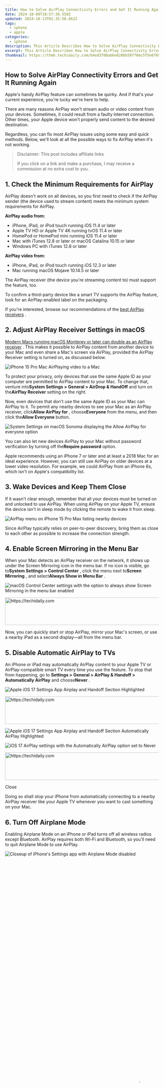 ```yaml
---
title: How to Solve AirPlay Connectivity Errors and Get It Running Again
date: 2024-10-09T18:57:38.550Z
updated: 2024-10-13T01:35:58.662Z
tags:
  - iphone
  - apple
categories:
  - iphone
description: This Article Describes How to Solve AirPlay Connectivity Errors and Get It Running Again
excerpt: This Article Describes How to Solve AirPlay Connectivity Errors and Get It Running Again
thumbnail: https://thmb.techidaily.com/b4ed3f08ab6e820bb58ff66c5f5e67696c65d753e22482d093bffe3ae2ca67e1.png
---
```


## How to Solve AirPlay Connectivity Errors and Get It Running Again

 Apple's handy AirPlay feature can sometimes be quirky. And if that's your current experience, you're lucky we're here to help.

 There are many reasons AirPlay won't stream audio or video content from your devices. Sometimes, it could result from a faulty internet connection. Other times, your Apple device won't properly send content to the desired destination.

 Regardless, you can fix most AirPlay issues using some easy and quick methods. Below, we'll look at all the possible ways to fix AirPlay when it's not working.

>  Disclaimer: This post includes affiliate links
>
>  If you click on a link and make a purchase, I may receive a commission at no extra cost to you.
>

## 1\. Check the Minimum Requirements for AirPlay

 AirPlay doesn't work on all devices, so you first need to check if the AirPlay sender (the device used to stream content) meets the minimum system requirements for AirPlay.

**AirPlay audio from:**

* iPhone, iPad, or iPod touch running iOS 11.4 or later
* Apple TV HD or Apple TV 4K running tvOS 11.4 or later
* HomePod or HomePod mini running iOS 11.4 or later
* Mac with iTunes 12.8 or later or macOS Catalina 10.15 or later
* Windows PC with iTunes 12.8 or later

**AirPlay video from:**

* iPhone, iPad, or iPod touch running iOS 12.3 or later
* Mac running macOS Mojave 10.14.5 or later

 The AirPlay receiver (the device you're streaming content to) must support the feature, too.

 To confirm a third-party device like a smart TV supports the AirPlay feature, look for an AirPlay-enabled label on the packaging.

 If you're interested, browse our recommendations of the [best AirPlay receivers](https://www.makeuseof.com/tag/4-airplay-receivers-that-are-cheaper-than-apple-tv/) .

## 2\. Adjust AirPlay Receiver Settings in macOS

[Modern Macs running macOS Monterey or later can double as an AirPlay receiver](https://www.makeuseof.com/how-to-airplay-to-a-mac/) . This makes it possible to AirPlay content from another device to your Mac and even share a Mac's screen via AirPlay, provided the AirPlay Receiver setting is turned on, as discussed below.

![iPhone 15 Pro Mac AirPlaying video to a Mac](https://static1.makeuseofimages.com/wordpress/wp-content/uploads/2023/10/apple-iphone-15-pro-airplay-video-to-mac.jpg)

 To protect your privacy, only devices that use the same Apple ID as your computer are permitted to AirPlay content to your Mac. To change that, venture into**System Settings > General > AirDrop & HandOff** and turn on the**AirPlay Receiver** setting on the right.

 Now, even devices that don't use the same Apple ID as your Mac can AirPlay to it. To permit any nearby devices to see your Mac as an AirPlay receiver, click**Allow AirPlay for** , choose**Everyone** from the menu, and then click the**Allow Everyone** button.

![System Settings on macOS Sonoma displaying the Allow AirPlay for everyone option](https://static1.makeuseofimages.com/wordpress/wp-content/uploads/2023/10/apple-macos-sonoma-system-settings-allow-airplay-for-everyone-menu-option.jpg)

 You can also let new devices AirPlay to your Mac without password verification by turning off the**Require password** option.

 Apple recommends using an iPhone 7 or later and at least a 2018 Mac for an ideal experience. However, you can still use AirPlay on older devices at a lower video resolution. For example, we could AirPlay from an iPhone 6s, which isn't on Apple's compatibility list.

## 3\. Wake Devices and Keep Them Close

 If it wasn't clear enough, remember that all your devices must be turned on and unlocked to use AirPlay. When using AirPlay on your Apple TV, ensure the device isn't in sleep mode by clicking the remote to wake it from sleep.

![AirPlay menu on iPhone 15 Pro Max listing nearby devices](https://static1.makeuseofimages.com/wordpress/wp-content/uploads/2023/10/apple-iphone-15-pro-max-airplay-audio-menu.jpg)

 Since AirPlay typically relies on peer-to-peer discovery, bring them as close to each other as possible to increase the connection strength.

## 4\. Enable Screen Mirroring in the Menu Bar

 When your Mac detects an AirPlay receiver on the network, it shows up under the Screen Mirroring icon in the menu bar. If no icon is visible, go to**System Settings > Control Center** , click the menu next to**Screen Mirroring** , and select**Always Show in Menu Bar** .

![macOS Control Center settings with the option to always show Screen Mirroring in the menu bar enabled](https://static1.makeuseofimages.com/wordpress/wp-content/uploads/2023/10/apple-macos-sonoma-system-settings-control-center-screen-mirroring-always-show-in-menu-bar-selected.jpg)

<!-- affiliate ads begin -->
<a href="https://appsumo.8odi.net/c/5597632/2118319/7443" target="_top" id="2118319">
  <img src="//a.impactradius-go.com/display-ad/7443-2118319" border="0" alt="https://techidaily.com" width="728" height="90"/>
</a>
<img height="0" width="0" src="https://appsumo.8odi.net/i/5597632/2118319/7443" style="position:absolute;visibility:hidden;" border="0" />
<!-- affiliate ads end -->

 Now, you can quickly start or stop AirPlay, mirror your Mac's screen, or use a nearby iPad as a second display—all from the menu bar.

## 5\. Disable Automatic AirPlay to TVs

 An iPhone or iPad may automatically AirPlay content to your Apple TV or AirPlay-compatible smart TV every time you use the feature. To stop that from happening, go to **Settings > General > AirPlay & Handoff > Automatically AirPlay** and choose**Never** .

![Apple iOS 17 Settings App Airplay and Handoff Section Highlighted](https://static1.makeuseofimages.com/wordpress/wp-content/uploads/2023/10/apple-ios-17-settings-app-airplay-and-handoff-section-highlighted.jpg)

<!-- affiliate ads begin -->
<a href="https://aligracehair.sjv.io/c/5597632/1934188/19272" target="_top" id="1934188">
  <img src="//a.impactradius-go.com/display-ad/19272-1934188" border="0" alt="https://techidaily.com" width="728" height="90"/>
</a>
<img height="0" width="0" src="https://aligracehair.sjv.io/i/5597632/1934188/19272" style="position:absolute;visibility:hidden;" border="0" />
<!-- affiliate ads end -->

![Apple iOS 17 Settings App Airplay and Handoff Section Automatically AirPlay Highlighted](https://static1.makeuseofimages.com/wordpress/wp-content/uploads/2023/10/apple-ios-17-settings-app-airplay-and-handoff-section-automatically-airplay-highlighted.jpg)

![iOS 17 AirPlay settings with the Automatically AirPlay option set to Never](https://static1.makeuseofimages.com/wordpress/wp-content/uploads/2023/10/apple-ios-17-settings-app-airplay-and-handoff-section-automatically-airplay-never-highlighted.jpg)

<!-- affiliate ads begin -->
<a href="https://aligracehair.sjv.io/c/5597632/2080333/19272" target="_top" id="2080333">
  <img src="//a.impactradius-go.com/display-ad/19272-2080333" border="0" alt="https://techidaily.com" width="728" height="90"/>
</a>
<img height="0" width="0" src="https://aligracehair.sjv.io/i/5597632/2080333/19272" style="position:absolute;visibility:hidden;" border="0" />
<!-- affiliate ads end -->

Close

 Doing so shall stop your iPhone from automatically connecting to a nearby AirPlay receiver like your Apple TV whenever you want to cast something on your Mac.

## 6\. Turn Off Airplane Mode

 Enabling Airplane Mode on an iPhone or iPad turns off all wireless radios except Bluetooth. AirPlay requires both Wi-Fi and Bluetooth, so you'll need to quit Airplane Mode to use AirPlay.

![Closeup of iPhone's Settings app with Airplane Mode disabled](https://static1.makeuseofimages.com/wordpress/wp-content/uploads/2023/10/apple-ios-17-settings-app-airplane-mode-disabled.jpg)

<!-- affiliate ads begin -->
<span id="1424527">
					<video width="864" height="1536" style="cursor:pointer"
           poster="//a.impactradius-go.com/display-clicktoplayimage/1424527.png"
           onclick="if(!this.playClicked){this.play();this.setAttribute('controls',true);this.playClicked=true;}">
	   <source src="//a.impactradius-go.com/display-ad/16446-1424527">
	   <img src="//a.impactradius-go.com/display-clicktoplayimage/1424527.png" style="border: none; height: 100%; width: 100%; object-fit: contain">
	</video>
	<div style="width:540px;text-align:center"><a href="javascript:window.open(decodeURIComponent('https%3A%2F%2Flaganoo.pxf.io%2Fc%2F5597632%2F1424527%2F16446'), '_blank');void(0);">Click here</a></div>
</span>
<img height="0" width="0" src="https://imp.pxf.io/i/5597632/1424527/16446" style="position:absolute;visibility:hidden;" border="0" />
<!-- affiliate ads end -->

 Open the Control Center on your iPhone or iPad by swiping down from the top-right corner, then touch a little airplane icon to toggle Airplane Mode. Alternatively, go to**Settings > Airplane Mode** to turn the feature on or off.

## 7\. Switch on Bluetooth

 Bluetooth must be enabled on both ends to allow the sender and receiver to discover each other. You can turn on Bluetooth on an iPhone and iPad in a couple of ways.

![iOS 17 Settings with the Bluetooth section highlighted and disabled](https://static1.makeuseofimages.com/wordpress/wp-content/uploads/2023/10/apple-ios-17-settings-app-bluetooth-section-disabled-highlighted.jpg)

![iOS 17 Settings with Bluetooth enabled](https://static1.makeuseofimages.com/wordpress/wp-content/uploads/2023/10/apple-ios-17-settings-app-bluetooth-enabled.jpg)

Close

 One way is to pull down from the top-right corner and enable the**Bluetooth** toggle in the Control Center. Alternatively, you can go to**Settings > Bluetooth** on your iPhone and use the toggle to disable the feature.

## 8\. Use the Same Wi-Fi Network

 Peer-to-peer AirPlay lets AirPlay work even if the devices aren't on the same Wi-Fi network or any network for that matter. If peer-to-peer discovery isn't working for you, you should ensure both devices are connected to the same Wi-Fi network for best results.

 To check what network you're currently using on your iOS or iPadOS device, visit**Settings > Wi-Fi** to view the current network name.

![iOS 17 Settings with the Wi-Fi section showing the current network](https://static1.makeuseofimages.com/wordpress/wp-content/uploads/2023/10/apple-ios-17-settings-app-wi-fi-section-highlighted-disabled.jpg)

![iOS 17 Settings with the Wi-Fi highlighted](https://static1.makeuseofimages.com/wordpress/wp-content/uploads/2023/10/apple-ios-17-settings-app-wi-fi-section-network-name-highlighted.jpg)

Close

 To check the Wi-Fi network you're connected to on macOS, click the Wi-Fi icon in the menu bar or go to**System Settings > Wi-Fi** .

![macOS menu bar with the Wi-Fi menu showing the current network name](https://static1.makeuseofimages.com/wordpress/wp-content/uploads/2023/10/apple-macos-sonoma-menu-bar-wi-fi-network-highlighted.jpg)

<!-- affiliate ads begin -->
<a href="https://25home.pxf.io/c/5597632/2148649/16836" target="_top" id="2148649">
  <img src="//a.impactradius-go.com/display-ad/16836-2148649" border="0" alt="https://techidaily.com" width="720" height="90"/>
</a>
<img height="0" width="0" src="https://25home.pxf.io/i/5597632/2148649/16836" style="position:absolute;visibility:hidden;" border="0" />
<!-- affiliate ads end -->

 In case of any problems, we recommend checking our [tips for when your Mac won't connect to Wi-Fi](https://www.makeuseof.com/tag/mac-wont-connect-wifi/) . Apple TV users can check their current network in the**Settings > Network** menu.

![Apple TV 4K displaying the Wi-Fi network name in the Settings app](https://static1.makeuseofimages.com/wordpress/wp-content/uploads/2023/10/apple-tv-4k-settings-wi-fi-network-name.jpg)

<!-- affiliate ads begin -->
<a href="https://aligracehair.sjv.io/c/5597632/2135395/19272" target="_top" id="2135395">
  <img src="//a.impactradius-go.com/display-ad/19272-2135395" border="0" alt="https://techidaily.com" width="125" height="90"/>
</a>
<img height="0" width="0" src="https://aligracehair.sjv.io/i/5597632/2135395/19272" style="position:absolute;visibility:hidden;" border="0" />
<!-- affiliate ads end -->

 If your Apple TV uses an Ethernet connection, be sure to connect it to the same router that creates your home's Wi-Fi connection.

## 9\. Restart Your Devices

 Sometimes, the best solution is to restart all the devices you wish to use with AirPlay. On iOS and iPadOS, choose**Settings > General > Shut Down** . On tvOS, select**Settings > System > Restart** . To restart your Mac, click the**Apple** menu and choose**Restart** .

## 10\. Reboot Your Router

 Among the reasons AirPlay cannot stream your content could be an issue with your router. It might be that your router is restricting content due to a minor problem with its firmware. In most cases, you can [fix connection issues by turning a router off and back on](https://www.makeuseof.com/why-rebooting-router-works/) .

![image of ethernet cables connected to router](https://static1.makeuseofimages.com/wordpress/wp-content/uploads/2023/07/ethernet-router-connection.jpg)

<!-- affiliate ads begin -->
<a href="https://aligracehair.sjv.io/c/5597632/2135351/19272" target="_top" id="2135351">
  <img src="//a.impactradius-go.com/display-ad/19272-2135351" border="0" alt="https://techidaily.com" width="125" height="90"/>
</a>
<img height="0" width="0" src="https://aligracehair.sjv.io/i/5597632/2135351/19272" style="position:absolute;visibility:hidden;" border="0" />
<!-- affiliate ads end -->

## 11\. Tweak Your Firewall Settings in macOS

 If your AirPlay issue is Mac-specific, chances are that the firewall is using a rule that blocks the AirPlay connection. Luckily, you can modify the macOS firewall options in a few clicks.

 Head over to**System Settings > Network** and click**Firewall** on the right. Next, click**Options** below the**Firewall** toggle if it's enabled. Now, turn off the**Block all incoming connections** switch at the top and enable the option labeled **Automatically allow downloaded signed software to receive incoming connections** .

![Firewall settings on macOS Sonoma with the option to allow signed software enabled](https://static1.makeuseofimages.com/wordpress/wp-content/uploads/2023/10/apple-macos-sonoma-firewall-settings-allow-singed-software-enabled.jpg)

 Lastly, click**OK** to save your changes.

<!-- affiliate ads begin -->
<a href="https://appsumo.8odi.net/c/5597632/2130885/7443" target="_top" id="2130885">
  <img src="//a.impactradius-go.com/display-ad/7443-2130885" border="0" alt="https://techidaily.com" width="600" height="90"/>
</a>
<img height="0" width="0" src="https://appsumo.8odi.net/i/5597632/2130885/7443" style="position:absolute;visibility:hidden;" border="0" />
<!-- affiliate ads end -->

## 12\. Update Your Devices to the Latest Software

 All AirPlay devices should be using the latest software version available for them. You can check out the following tutorials that walk you through the update process.

* [Updating your iPhone and iPad](https://www.makeuseof.com/tag/update-iphone-ios-apps-data/) :**Settings > General > Software Update**
* [Updating your Mac](https://www.makeuseof.com/tag/update-mac-software/) :**System Settings > General > Software Update**
* [Updating your Apple TV](https://www.makeuseof.com/how-to-update-apple-tv/) : **Settings > System > Software Updates > Update Software**
* [Updating your HomePod](https://www.makeuseof.com/how-to-update-homepod-homepod-mini/) : **Home app > More (…) > Home Settings > Software Update**

## Other Options for Connecting Apple Devices

 It can be frustrating when AirPlay stops functioning when you need it most. Trying out the tips outlined above should fix your AirPlay woes. If not, it's probably time to contact Apple Support.

 AirPlay isn't the only way to connect your iPhone or iPad to a smart TV. You should explore other ways to cast content to a TV whenever AirPlay doesn't work for one reason or another.

<ins class="adsbygoogle"
     style="display:block"
     data-ad-format="autorelaxed"
     data-ad-client="ca-pub-7571918770474297"
     data-ad-slot="1223367746"></ins>

<ins class="adsbygoogle"
     style="display:block"
     data-ad-client="ca-pub-7571918770474297"
     data-ad-slot="8358498916"
     data-ad-format="auto"
     data-full-width-responsive="true"></ins>

<span class="atpl-alsoreadstyle">Also read:</span>
<div><ul>
<li><a href="https://video-screen-grab.techidaily.com/new-in-2024-no-more-complexities-record-with-nvidia/"><u>[New] In 2024, No More Complexities Record with NVIDIA</u></a></li>
<li><a href="https://fox-direct.techidaily.com/updated-top-10-tips-to-make-your-podcast-teasers-stand-out/"><u>[Updated] Top 10 Tips to Make Your Podcast Teasers Stand Out</u></a></li>
<li><a href="https://howto.techidaily.com/fix-the-error-of-unfortunately-the-processcomandroidphone-has-stopped-on-honor-magic-5-lite-drfone-by-drfone-fix-android-problems-fix-android-problems/"><u>Fix the Error of Unfortunately the Process.com.android.phone Has Stopped on Honor Magic 5 Lite | Dr.fone</u></a></li>
<li><a href="https://fox-that.techidaily.com/how-to-ensure-your-iphones-imessage-delivers-all-text-messages-correctly/"><u>How to Ensure Your iPhone's iMessage Delivers All Text Messages Correctly</u></a></li>
<li><a href="https://android-pokemon-go.techidaily.com/in-2024-what-is-the-best-pokemon-for-pokemon-pvp-ranking-on-oppo-reno-10-pro-5g-drfone-by-drfone-virtual-android/"><u>In 2024, What is the best Pokemon for pokemon pvp ranking On Oppo Reno 10 Pro 5G? | Dr.fone</u></a></li>
<li><a href="https://fox-that.techidaily.com/overcoming-imessage-authentication-problems-on-iphone-expert-tips-and-tricks/"><u>Overcoming iMessage Authentication Problems on iPhone – Expert Tips and Tricks</u></a></li>
<li><a href="https://fox-that.techidaily.com/resolving-voice-recognition-problems-on-your-ios-device-5-fixes/"><u>Resolving Voice Recognition Problems on Your iOS Device: 5 Fixes</u></a></li>
<li><a href="https://techidaily.com/solved-photos-disappeared-from-iphone-xs-suddenly-stellar-by-stellar-data-recovery-ios-iphone-data-recovery/"><u>Solved Photos Disappeared from iPhone XS Suddenly | Stellar</u></a></li>
<li><a href="https://fox-that.techidaily.com/unlocking-the-mystery-making-your-iphone-visible-on-itunes-or-finder-again/"><u>Unlocking the Mystery: Making Your iPhone Visible on iTunes or Finder Again.</u></a></li>
<li><a href="https://smart-video-creator.techidaily.com/updated-jaycut-tutorial-unlock-the-power-of-free-online-video-editing-software-for-2024/"><u>Updated Jaycut Tutorial Unlock the Power of Free Online Video Editing Software for 2024</u></a></li>
</ul></div>

